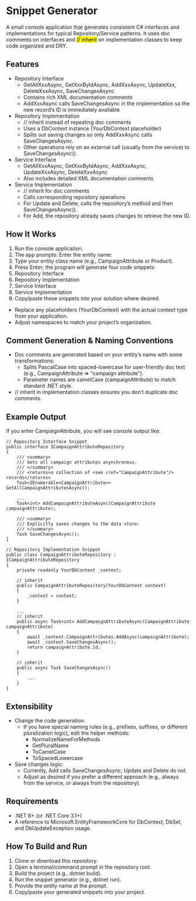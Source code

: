 # Snippet Generator
A small console application that generates consistent C# interfaces and implementations for typical Repository/Service patterns.
It uses doc comments on interfaces and <mark>// inherit</mark> on implementation classes to keep code organized and DRY.

## Features
- Repository Interface
  - GetAllXxxAsync, GetXxxByIdAsync, AddXxxAsync, UpdateXxx, DeleteXxxAsync, SaveChangesAsync
  - Contains rich XML documentation comments
  - AddXxxAsync calls SaveChangesAsync in the implementation so the new record’s ID is immediately available
- Repository Implementation
  - // inherit instead of repeating doc comments
  - Uses a DbContext instance (YourDbContext placeholder)
  - Splits out saving changes so only AddXxxAsync calls SaveChangesAsync.
  - Other operations rely on an external call (usually from the service) to SaveChangesAsync().
- Service Interface
  - GetAllXxxAsync, GetXxxByIdAsync, AddXxxAsync, UpdateXxxAsync, DeleteXxxAsync
  - Also includes detailed XML documentation comments
- Service Implementation
  - // inherit for doc comments
  - Calls corresponding repository operations
  - For Update and Delete, calls the repository’s method and then SaveChangesAsync().
  - For Add, the repository already saves changes to retrieve the new ID.
## How It Works
1. Run the console application.
2. The app prompts: Enter the entity name:
3. Type your entity class name (e.g., CampaignAttribute or Product).
4. Press Enter; the program will generate four code snippets:
  1. Repository Interface
  2. Repository Implementation
  3. Service Interface
  4. Service Implementation
5. Copy/paste these snippets into your solution where desired.
  - Replace any placeholders (YourDbContext) with the actual context type from your application.
  - Adjust namespaces to match your project’s organization.
## Comment Generation & Naming Conventions
- Doc comments are generated based on your entity’s name with some transformations:
  - Splits PascalCase into spaced-lowercase for user-friendly doc text (e.g., CampaignAttribute => “campaign attribute”).
  - Parameter names are camelCase (campaignAttribute) to match standard .NET style.
- // inherit in implementation classes ensures you don’t duplicate doc comments.
## Example Output
If you enter CampaignAttribute, you will see console output like:

```
// Repository Interface Snippet
public interface ICampaignAttributeRepository
{
    /// <summary>
    /// Gets all campaign attributes asynchronous.
    /// </summary>
    /// <returns>a collection of <see cref="CampaignAttribute"/> records</returns>
    Task<IEnumerable<CampaignAttribute>> GetAllCampaignAttributesAsync();

    ...
    Task<int> AddCampaignAttributeAsync(CampaignAttribute campaignAttribute);

    /// <summary>
    /// Explicitly saves changes to the data store.
    /// </summary>
    Task SaveChangesAsync();
}

// Repository Implementation Snippet
public class CampaignAttributeRepository : ICampaignAttributeRepository
{
    private readonly YourDbContext _context;

    // inherit
    public CampaignAttributeRepository(YourDbContext context)
    {
        _context = context;
    }

    ...
    // inherit
    public async Task<int> AddCampaignAttributeAsync(CampaignAttribute campaignAttribute)
    {
        await _context.CampaignAttributes.AddAsync(campaignAttribute);
        await _context.SaveChangesAsync();
        return campaignAttribute.Id;
    }

    // inherit
    public async Task SaveChangesAsync()
    {
        ...
    }
}
```
## Extensibility
- Change the code generation:
  - If you have special naming rules (e.g., prefixes, suffixes, or different pluralization logic), edit the helper methods:
    - NormalizeNameForMethods
    - GetPluralName
    - ToCamelCase
    - ToSpacedLowercase
- Save changes logic:
  - Currently, Add calls SaveChangesAsync; Update and Delete do not.
  - Adjust as desired if you prefer a different approach (e.g., always from the service, or always from the repository).
## Requirements
- .NET 6+ (or .NET Core 3.1+)
- A reference to Microsoft.EntityFrameworkCore for DbContext, DbSet, and DbUpdateException usage.
## How To Build and Run
1. Clone or download this repository.
2. Open a terminal/command prompt in the repository root.
3. Build the project (e.g., dotnet build).
4. Run the snippet generator (e.g., dotnet run).
5. Provide the entity name at the prompt.
6. Copy/paste your generated snippets into your project.
